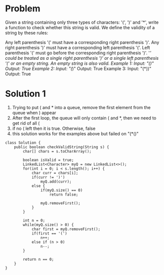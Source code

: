 # Problem
Given a string containing only three types of characters: '(', ')' and '*', write a function to check whether this string is valid. We define the validity of a string by these rules:

Any left parenthesis '(' must have a corresponding right parenthesis ')'.
Any right parenthesis ')' must have a corresponding left parenthesis '('.
Left parenthesis '(' must go before the corresponding right parenthesis ')'.
'*' could be treated as a single right parenthesis ')' or a single left parenthesis '(' or an empty string.
An empty string is also valid.
Example 1:
Input: "()"
Output: True
Example 2:
Input: "(*)"
Output: True
Example 3:
Input: "(*))"
Output: True


# Solution 1
1. Trying to put ( and * into a queue, remove the first element from the queue when ) appear
2. After the first loop, the queue will only contain ( and *, then we need to get rid of all (
3. if no ( left then it is true. Otherwise, false
4. this solution works for the examples above but failed on 
"(*()"

```
class Solution {
    public boolean checkValidString(String s) {
        char[] chars = s.toCharArray();
        
        boolean isValid = true;
        LinkedList<Character> myQ = new LinkedList<>();
        for(int i = 0; i < s.length(); i++) {
            char curr = chars[i];
            if(curr != ')')
                myQ.add(curr);
            else {
                if(myQ.size() == 0)
                    return false;

                myQ.removeFirst();
            }
        }
        
        int n = 0;
        while(myQ.size() > 0) {
            char first = myQ.removeFirst();
            if(first == '(')
                n++;
            else if (n > 0)
                n--;
        }
        
        return n == 0;
    }
}
```
